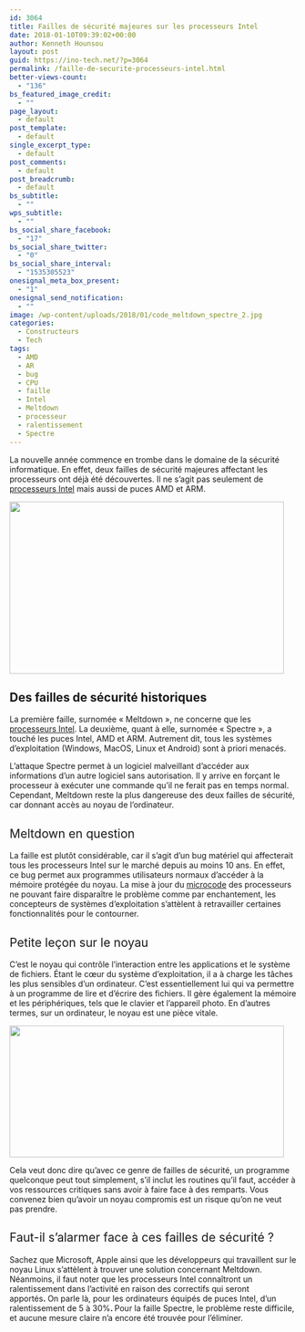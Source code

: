 ```yaml
---
id: 3064
title: Failles de sécurité majeures sur les processeurs Intel
date: 2018-01-10T09:39:02+00:00
author: Kenneth Hounsou
layout: post
guid: https://ino-tech.net/?p=3064
permalink: /faille-de-securite-processeurs-intel.html
better-views-count:
  - "136"
bs_featured_image_credit:
  - ""
page_layout:
  - default
post_template:
  - default
single_excerpt_type:
  - default
post_comments:
  - default
post_breadcrumb:
  - default
bs_subtitle:
  - ""
wps_subtitle:
  - ""
bs_social_share_facebook:
  - "17"
bs_social_share_twitter:
  - "0"
bs_social_share_interval:
  - "1535305523"
onesignal_meta_box_present:
  - "1"
onesignal_send_notification:
  - ""
image: /wp-content/uploads/2018/01/code_meltdown_spectre_2.jpg
categories:
  - Constructeurs
  - Tech
tags:
  - AMD
  - AR
  - bug
  - CPU
  - faille
  - Intel
  - Meltdown
  - processeur
  - ralentissement
  - Spectre
---
```

La nouvelle année commence en trombe dans le domaine de la sécurité informatique. En effet, deux failles de sécurité majeures affectant les processeurs ont déjà été découvertes. Il ne s&rsquo;agit pas seulement de [processeurs Intel](https://ino-tech.net/nouvelle-gamme-de-processeurs-intel-fera-sauter-de-joie-les-gameurs.html) mais aussi de puces AMD et ARM.

[<img class=" wp-image-3093 aligncenter" src="https://ino-tech.net/wp-content/uploads/2018/01/amd-intel-processeurs-300x188.jpg" alt="" width="482" height="302" srcset="https://inotech008.000webhostapp.com/wp-content/uploads/2018/01/amd-intel-processeurs-300x188.jpg 300w, https://inotech008.000webhostapp.com/wp-content/uploads/2018/01/amd-intel-processeurs-768x480.jpg 768w, https://inotech008.000webhostapp.com/wp-content/uploads/2018/01/amd-intel-processeurs.jpg 840w" sizes="(max-width: 482px) 85vw, 482px" />](https://ino-tech.net/wp-content/uploads/2018/01/amd-intel-processeurs.jpg)

## Des failles de sécurité historiques

La première faille, surnomée « Meltdown », ne concerne que les [processeurs Intel](https://ino-tech.net/nouvelle-gamme-de-processeurs-intel-fera-sauter-de-joie-les-gameurs.html). La deuxième, quant à elle, surnomée « Spectre », a touché les puces Intel, AMD et ARM. Autrement dit, tous les systèmes d&rsquo;exploitation (Windows, MacOS, Linux et Android) sont à priori menacés.

L&rsquo;attaque Spectre permet à un logiciel malveillant d&rsquo;accéder aux informations d’un autre logiciel sans autorisation. Il y arrive en forçant le processeur à exécuter une commande qu’il ne ferait pas en temps normal. Cependant, Meltdown reste la plus dangereuse des deux failles de sécurité, car donnant accès au noyau de l&rsquo;ordinateur.

## <span style="font-weight: 400;">Meltdown en question</span>

<span style="font-weight: 400;">La faille est plutôt considérable, car il s&rsquo;agit d&rsquo;un bug matériel qui affecterait tous les processeurs Intel sur le marché depuis au moins 10 ans. En effet, ce bug permet aux programmes utilisateurs normaux d&rsquo;accéder à la mémoire protégée du noyau. La mise à jour du <a href="https://fr.wikipedia.org/wiki/Microprogrammation">microcode</a> des processeurs ne pouvant faire disparaître le problème comme par enchantement, les concepteurs de systèmes d&rsquo;exploitation s’attèlent à retravailler certaines fonctionnalités pour le contourner.<br /> </span>

## <span style="font-weight: 400;">Petite leçon sur le noyau<br /> </span>

<span style="font-weight: 400;">C&rsquo;est le noyau qui contrôle l&rsquo;interaction entre les applications et le système de fichiers. Étant le cœur du système d&rsquo;exploitation, il a à charge les tâches les plus sensibles d&rsquo;un ordinateur. C&rsquo;est essentiellement lui qui va permettre à un programme de lire et d&rsquo;écrire des fichiers. Il gère également la mémoire et les périphériques, tels que le clavier et l&rsquo;appareil photo. En d&rsquo;autres termes, sur un ordinateur, le noyau est une pièce vitale. </span>

[<img class=" wp-image-3094 aligncenter" src="https://ino-tech.net/wp-content/uploads/2018/01/Architecture_noyau-monolithique-300x144.png" alt="" width="482" height="231" srcset="https://inotech008.000webhostapp.com/wp-content/uploads/2018/01/Architecture_noyau-monolithique-300x144.png 300w, https://inotech008.000webhostapp.com/wp-content/uploads/2018/01/Architecture_noyau-monolithique.png 675w" sizes="(max-width: 482px) 85vw, 482px" />](https://ino-tech.net/wp-content/uploads/2018/01/Architecture_noyau-monolithique.png)

<span style="font-weight: 400;">Cela veut donc dire qu&rsquo;avec ce genre de failles de sécurité, un programme quelconque peut tout simplement, s’il inclut les routines qu’il faut, accéder à vos ressources critiques sans avoir à faire face à des remparts. Vous convenez bien qu&rsquo;avoir un noyau compromis est un risque qu&rsquo;on ne veut pas prendre. </span>

## <span style="font-weight: 400;">Faut-il s&rsquo;alarmer face à ces failles de sécurité ?</span>

<span style="font-weight: 400;">Sachez que Microsoft, Apple ainsi que les développeurs qui travaillent sur le noyau Linux s’attèlent à trouver une solution concernant Meltdown. Néanmoins, il faut noter que les processeurs Intel connaîtront un ralentissement dans l&rsquo;activité en raison des correctifs qui seront apportés<strong>. </strong>On parle là, pour les ordinateurs équipés de puces Intel, d’un ralentissement de 5 à 30%<strong>. </strong></span><span style="font-weight: 400;">Pour la faille Spectre, le problème reste difficile, et aucune mesure claire n&rsquo;a encore été trouvée pour l&rsquo;éliminer.</span><span style="font-weight: 400;"><br /> </span>